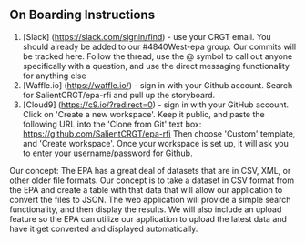 ## On Boarding Instructions
1. [Slack] (https://slack.com/signin/find) - use your CRGT email.  You should already be added to our #4840West-epa group.  Our commits will be tracked here. Follow the thread, use the @ symbol to call out anyone specifically with a question, and use the direct messaging functionality for anything else  
2. [Waffle.io] (https://waffle.io/) - sign in with your Github account.  Search for SalientCRGT/epa-rfi and pull up the storyboard.
3. [Cloud9] (https://c9.io/?redirect=0) - sign in with your GitHub account. Click on 'Create a new workspace'.  Keep it public, and paste the following URL into the 'Clone from Git' text box: https://github.com/SalientCRGT/epa-rfi  Then choose 'Custom' template, and 'Create workspace'.  Once your workspace is set up, it will ask you to enter your username/password for Github.

Our concept:
The EPA has a great deal of datasets that are in CSV, XML, or other older file formats.  Our concept is to take a dataset in CSV format from the EPA and create a table with that data that will allow our application to convert the files to JSON.  The web application will provide a simple search functionality, and then display the results.  We will also include an upload feature so the EPA can utilize our application to upload the latest data and have it get converted and displayed automatically.

